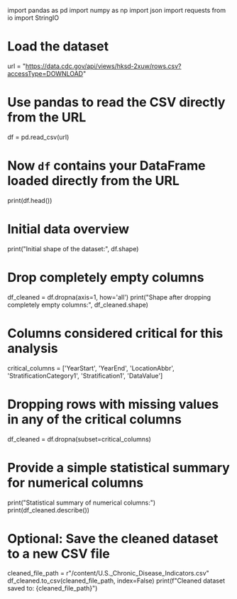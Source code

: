 import pandas as pd
import numpy as np
import json
import requests
from io import StringIO
# Load the dataset
url = "https://data.cdc.gov/api/views/hksd-2xuw/rows.csv?accessType=DOWNLOAD"

# Use pandas to read the CSV directly from the URL
df = pd.read_csv(url)

# Now `df` contains your DataFrame loaded directly from the URL
print(df.head())


# Initial data overview
print("Initial shape of the dataset:", df.shape)

# Drop completely empty columns
df_cleaned = df.dropna(axis=1, how='all')
print("Shape after dropping completely empty columns:", df_cleaned.shape)

# Columns considered critical for this analysis
critical_columns = ['YearStart', 'YearEnd', 'LocationAbbr', 'StratificationCategory1', 'Stratification1', 'DataValue']

# Dropping rows with missing values in any of the critical columns
df_cleaned = df.dropna(subset=critical_columns)

#  Provide a simple statistical summary for numerical columns
print("Statistical summary of numerical columns:")
print(df_cleaned.describe())

# Optional: Save the cleaned dataset to a new CSV file
cleaned_file_path = r"/content/U.S._Chronic_Disease_Indicators.csv"
df_cleaned.to_csv(cleaned_file_path, index=False)
print(f"Cleaned dataset saved to: {cleaned_file_path}")
